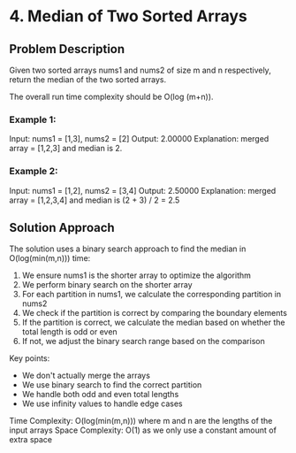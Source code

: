 # 4. Median of Two Sorted Arrays

## Problem Description

Given two sorted arrays nums1 and nums2 of size m and n respectively, return the median of the two sorted arrays.

The overall run time complexity should be O(log (m+n)).

### Example 1:
Input: nums1 = [1,3], nums2 = [2]
Output: 2.00000
Explanation: merged array = [1,2,3] and median is 2.

### Example 2:
Input: nums1 = [1,2], nums2 = [3,4]
Output: 2.50000
Explanation: merged array = [1,2,3,4] and median is (2 + 3) / 2 = 2.5

## Solution Approach

The solution uses a binary search approach to find the median in O(log(min(m,n))) time:

1. We ensure nums1 is the shorter array to optimize the algorithm
2. We perform binary search on the shorter array
3. For each partition in nums1, we calculate the corresponding partition in nums2
4. We check if the partition is correct by comparing the boundary elements
5. If the partition is correct, we calculate the median based on whether the total length is odd or even
6. If not, we adjust the binary search range based on the comparison

Key points:
- We don't actually merge the arrays
- We use binary search to find the correct partition
- We handle both odd and even total lengths
- We use infinity values to handle edge cases

Time Complexity: O(log(min(m,n))) where m and n are the lengths of the input arrays
Space Complexity: O(1) as we only use a constant amount of extra space 